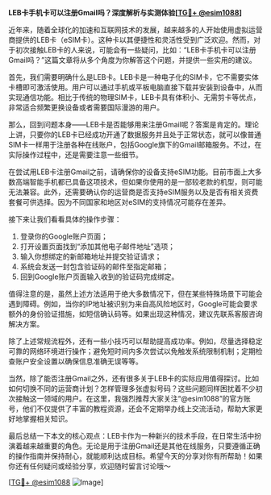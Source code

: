 **LEB卡手机卡可以注册Gmail吗？深度解析与实测体验[[TG💪+ @esim1088](https://t.me/s/esim1088)]**

近年来，随着全球化的加速和互联网技术的发展，越来越多的人开始使用虚拟运营商提供的LEB卡（eSIM卡）。这种卡以其便捷性和灵活性受到广泛欢迎。然而，对于初次接触LEB卡的人来说，可能会有一些疑问，比如：“LEB卡手机卡可以注册Gmail吗？”这篇文章将从多个角度为你解答这个问题，并提供一些实用的建议。

首先，我们需要明确什么是LEB卡。LEB卡是一种电子化的SIM卡，它不需要实体卡槽即可激活使用。用户可以通过手机或平板电脑直接下载并安装到设备中，从而实现通信功能。相比于传统的物理SIM卡，LEB卡具有体积小、无需剪卡等优点，非常适合频繁更换设备或者需要国际漫游的用户。

那么，回到问题本身——LEB卡是否能够用来注册Gmail呢？答案是肯定的。理论上讲，只要你的LEB卡已经成功开通了数据服务并且处于正常状态，就可以像普通SIM卡一样用于注册各种在线账户，包括Google旗下的Gmail邮箱服务。不过，在实际操作过程中，还是需要注意一些细节。

在尝试用LEB卡注册Gmail之前，请确保你的设备支持eSIM功能。目前市面上大多数高端智能手机都已具备这项技术，但如果你使用的是一部较老款的机型，则可能无法兼容。此外，还需要确认你的运营商是否支持eSIM服务以及是否有相关资费套餐可供选择。因为不同国家和地区对eSIM的支持情况可能存在差异。

接下来让我们看看具体的操作步骤：
1. 登录你的Google账户页面；
2. 打开设置页面找到“添加其他电子邮件地址”选项；
3. 输入你想绑定的新邮箱地址并提交验证请求；
4. 系统会发送一封包含验证码的邮件至指定邮箱；
5. 回到Google账户页面输入收到的验证码完成绑定。

值得注意的是，虽然上述方法适用于绝大多数情况下，但在某些特殊场景下可能会遇到障碍。例如，当你的IP地址被识别为来自高风险地区时，Google可能会要求额外的身份验证措施，如短信确认码等。如果出现这种情况，建议先联系客服咨询解决方案。

除了上述常规流程外，还有一些小技巧可以帮助提高成功率。例如，尽量选择稳定可靠的网络环境进行操作；避免短时间内多次尝试以免触发系统限制机制；定期检查账户安全设置以确保信息准确无误等等。

当然，除了能否注册Gmail之外，还有很多关于LEB卡的实际应用值得探讨。比如如何切换不同的运营商计划？怎样管理多张虚拟号码？这些问题同样困扰着不少初次接触这一领域的用户。在这里，我强烈推荐大家关注“@esim1088”的官方账号，他们不仅提供了丰富的教程资源，还会不定期举办线上交流活动，帮助大家更好地掌握相关知识。

最后总结一下本文的核心观点：LEB卡作为一种新兴的技术手段，在日常生活中扮演着越来越重要的角色。无论是用于注册Gmail还是其他在线服务，只要遵循正确的操作指南并保持耐心，就能顺利达成目标。希望今天的分享对你有所帮助！如果你还有任何疑问或经验分享，欢迎随时留言讨论哦～

[[TG💪+ @esim1088](https://t.me/s/esim1088) ![Image](https://i.postimg.cc/4NQfJmqS/Snipaste-2025-05-13-00-14-12.png)]